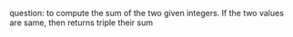 question:
to compute the sum of the two given integers. If the two values are same, then returns triple their sum
